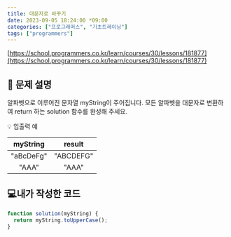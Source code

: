 ```yaml
---
title: 대문자로 바꾸기
date: 2023-09-05 18:24:00 *09:00
categories: ["프로그래머스", "기초트레이닝"]
tags: ["programmers"]
---
```


[https://school.programmers.co.kr/learn/courses/30/lessons/181877](https://school.programmers.co.kr/learn/courses/30/lessons/181877)

## 📔 문제 설명

알파벳으로 이루어진 문자열 myString이 주어집니다. 모든 알파벳을 대문자로 변환하여 return 하는 solution 함수를 완성해 주세요.

💡 입출력 예

| myString  |  result   |
| :-------: | :-------: |
| "aBcDeFg" | "ABCDEFG" |
|   "AAA"   |   "AAA"   |

## 💻내가 작성한 코드

```js
function solution(myString) {
  return myString.toUpperCase();
}
```
